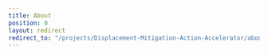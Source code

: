 ```yaml
---
title: About
position: 0
layout: redirect
redirect_to: "/projects/Displacement-Mitigation-Action-Accelerator/about/overview"
---
```

